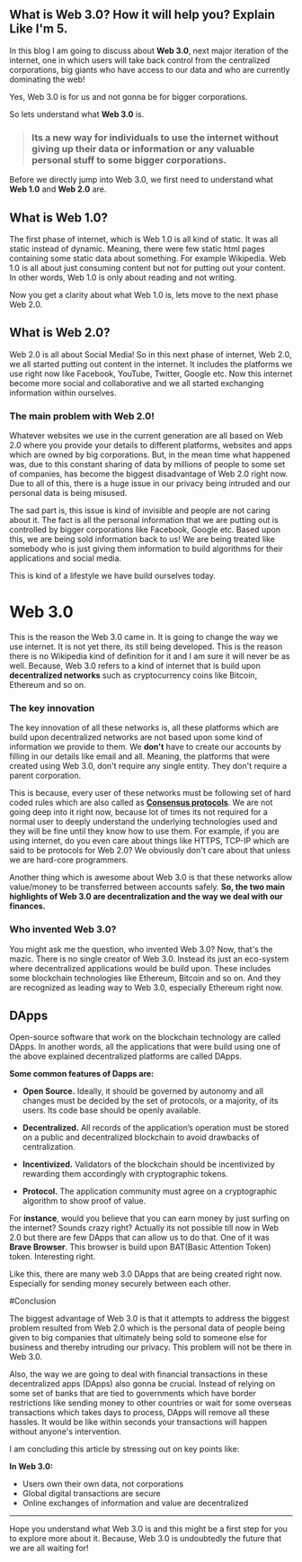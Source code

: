 ## What is Web 3.0? How it will help you? Explain Like I'm 5.

In this blog I am going to discuss about **Web 3.0**, next major iteration of the internet,  one in which users will take back control from the centralized corporations, big giants who have access to our data and who are currently dominating the web! 

Yes, Web 3.0 is for us and not gonna be for bigger corporations.

So lets understand what **Web 3.0** is.

> ### Its a new way for individuals to use the internet without giving up their data or information or any valuable personal stuff to some bigger corporations.

Before we directly jump into Web 3.0, we first need to understand what **Web 1.0** and **Web 2.0** are.

## What is Web 1.0?

The first phase of internet, which is Web 1.0 is all kind of static. It was all static instead of dynamic. Meaning, there were few static html pages containing some static data about something. For example Wikipedia. Web 1.0 is all about just consuming content but not for putting out your content. In other words, Web 1.0 is only about reading and not writing.

Now you get a clarity about what Web 1.0 is, lets move to the next phase Web 2.0.

## What is Web 2.0?

Web 2.0 is all about Social Media! So in this next phase of internet, Web 2.0, we all started putting out content in the internet. It includes the platforms we use right now like Facebook, YouTube, Twitter, Google etc. Now this internet become more social and collaborative and we all started exchanging information within ourselves. 

### The main problem with Web 2.0!

Whatever websites we use in the current generation are all based on Web 2.0 where you provide your details to different platforms, websites and apps which are owned by big corporations. But, in the mean time what happened was, due to this constant sharing of data by millions of people to some set of companies, has become the biggest disadvantage of Web 2.0 right now. Due to all of this, there is a huge issue in our privacy being intruded and our personal data is being misused. 

The sad part is, this issue is kind of invisible and people are not caring about it. The fact is all the personal information that we are putting out is controlled by bigger corporations like Facebook, Google etc. Based upon this, we are being sold information back to us! We are being treated like somebody who is just giving them information to build algorithms for their applications and social media.

This is kind of a lifestyle we have build ourselves today.

# Web 3.0

This is the reason the Web 3.0 came in. It is going to change the way we use internet. It is not yet there, its still being developed. This is the reason there is no Wikipedia kind of definition for it and I am sure it will never be as well. Because, Web 3.0 refers to a kind of internet that is build upon **decentralized networks** such as cryptocurrency coins like Bitcoin, Ethereum and so on.  

### The key innovation

The key innovation of all these networks is, all these platforms which are build upon decentralized networks are not based upon some kind of information we provide to them. We **don't** have to create our accounts by filling in our details like email and all. Meaning, the platforms that were created using Web 3.0, don't require any single entity. They don't require a parent corporation.

This is because, every user of these networks must be following set of hard coded rules which are also called as **[Consensus protocols](https://www.section.io/engineering-education/blockchain-consensus-protocols/)**. We are not going deep into it right now, because lot of times its not required for a normal user to deeply understand the underlying technologies used and they will be fine until they know how to use them. For example, if you are using internet, do you even care about things like HTTPS, TCP-IP  which are said to be protocols for Web 2.0? We obviously don't care about that unless we are hard-core programmers.

Another thing which is awesome about Web 3.0 is that these networks allow value/money to be transferred between accounts safely. **So, the two main highlights of Web 3.0 are decentralization and the way we deal with our finances.**

### Who invented Web 3.0?

You might ask me the question, who invented Web 3.0? Now, that's the mazic. There is no single creator of Web 3.0. Instead its just an eco-system where decentralized applications would be build upon. These includes some blockchain technologies like Ethereum, Bitcoin and so on. And they are recognized as leading way to Web 3.0, especially Ethereum right now.


## DApps

Open-source software that work on the blockchain technology are called DApps. In another words, all the applications that were build using one of the above explained decentralized platforms are called DApps.

**Some common features of Dapps are:**

- **Open Source.** Ideally, it should be governed by autonomy and all changes must be decided by the set of protocols, or a majority, of its users. Its code base should be openly available.

- **Decentralized.** All records of the application’s operation must be stored on a public and decentralized blockchain to avoid drawbacks of centralization.

- **Incentivized.** Validators of the blockchain should be incentivized by rewarding them accordingly with cryptographic tokens.

- **Protocol.** The application community must agree on a cryptographic algorithm to show proof of value.

For **instance**, would you believe that you can earn money by just surfing on the internet? Sounds crazy right? Actually its not possible till now in Web 2.0 but there are few DApps that can allow us to do that. One of it was **Brave Browser**. This browser is build upon BAT(Basic Attention Token) token. Interesting right.

Like this, there are many web 3.0 DApps that are being created right now. Especially for sending money securely between each other.

#Conclusion

The biggest advantage of Web 3.0 is that it attempts to address the biggest problem resulted from Web 2.0 which is the personal data of people being given to big companies that ultimately being sold to someone else for business and thereby intruding our privacy. This problem will not be there in Web 3.0.

Also, the way we are going to deal with financial transactions in these decentralized apps (DApps) also gonna be crucial. Instead of relying on some set of banks that are tied to governments which have border restrictions like sending money to other countries or wait for some overseas transactions which takes days to process, DApps will remove all these hassles. It would be like within seconds your transactions will happen without anyone's intervention.

I am concluding this article by stressing out on key points like:

**In Web 3.0:**

- Users own their own data, not corporations
- Global digital transactions are secure
- Online exchanges of information and value are decentralized

-----------------------------------------------------------------------------------

Hope you understand what Web 3.0 is and this might be a first step for you to explore more about it. Because, Web 3.0 is undoubtedly the future that we are all waiting for!



